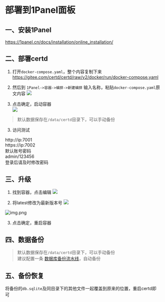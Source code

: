 # 部署到1Panel面板


## 一、安装1Panel

https://1panel.cn/docs/installation/online_installation/

## 二、部署certd


1. 打开`docker-compose.yaml`，整个内容复制下来    
   https://gitee.com/certd/certd/raw/v2/docker/run/docker-compose.yaml


2. 然后到 `1Panel->容器->编排->新建编排`
   输入名称，粘贴`docker-compose.yaml`原文内容
   ![](./images/1.png)

3. 点击确定，启动容器   
   ![](./images/2.png)

> 默认数据保存在`/data/certd`目录下，可以手动备份

3. 访问测试

http://ip:7001   
https://ip:7002   
默认账号密码      
admin/123456     
登录后请及时修改密码  

## 三、升级

1. 找到容器，点击编辑
   ![](./images/edit1.png)

2. 将latest修改为最新版本号
   ![](https://img.shields.io/npm/v/%40certd%2Fpipeline)

![img.png](./images/edit2.png)

3. 点击确定，重启容器

## 四、数据备份

> 默认数据保存在`/data/certd`目录下，可以手动备份    
> 建议配置一条 [数据库备份流水线](../../use/backup/)，自动备份

## 五、备份恢复

将备份的`db.sqlite`及同目录下的其他文件一起覆盖到原来的位置，重启certd即可

